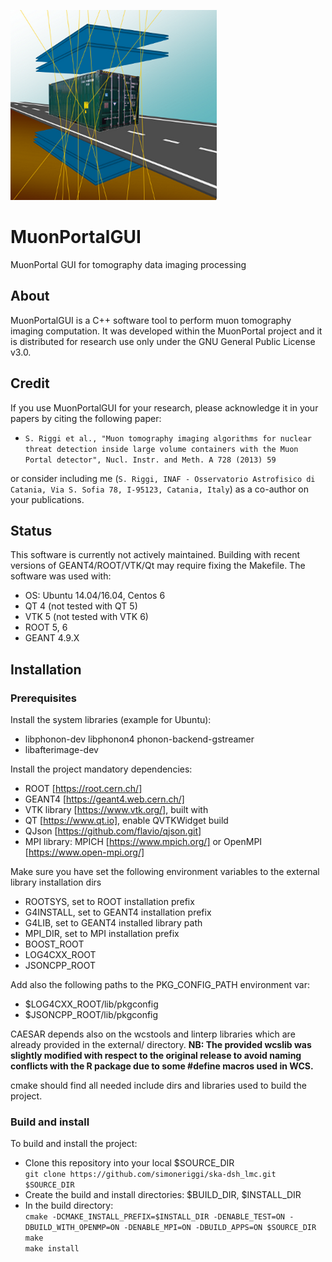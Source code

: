 <p align="left">
  <img src="share/MuonPortalPic.png" alt="MuonPortal project logo"/>
</p>

# MuonPortalGUI
MuonPortal GUI for tomography data imaging processing

## **About**  
MuonPortalGUI is a C++ software tool to perform muon tomography imaging computation. It was developed within the MuonPortal project and it is distributed for research use only under the GNU General Public License v3.0. 

## **Credit**
If you use MuonPortalGUI for your research, please acknowledge it in your papers by citing the following paper:

* `S. Riggi et al., "Muon tomography imaging algorithms for nuclear threat detection inside large volume containers with the Muon Portal detector", Nucl. Instr. and Meth. A 728 (2013) 59`

or consider including me (`S. Riggi, INAF - Osservatorio Astrofisico di Catania, Via S. Sofia 78, I-95123, Catania, Italy`)
as a co-author on your publications.

## **Status**
This software is currently not actively maintained. Building with recent versions of GEANT4/ROOT/VTK/Qt may require fixing the Makefile. The software was used with:
* OS: Ubuntu 14.04/16.04, Centos 6
* QT 4 (not tested with QT 5)
* VTK 5 (not tested with VTK 6) 
* ROOT 5, 6
* GEANT 4.9.X

## **Installation**  

### **Prerequisites**
Install the system libraries (example for Ubuntu):
* libphonon-dev libphonon4 phonon-backend-gstreamer
* libafterimage-dev

Install the project mandatory dependencies:  
* ROOT [https://root.cern.ch/]
* GEANT4 [https://geant4.web.cern.ch/] 
* VTK library [https://www.vtk.org/], built with 
* QT [https://www.qt.io], enable QVTKWidget build
* QJson [https://github.com/flavio/qjson.git]    
* MPI library: MPICH [https://www.mpich.org/] or OpenMPI [https://www.open-mpi.org/]

Make sure you have set the following environment variables to the external library installation dirs 
* ROOTSYS, set to ROOT installation prefix
* G4INSTALL, set to GEANT4 installation prefix
* G4LIB, set to GEANT4 installed library path
* MPI_DIR, set to MPI installation prefix
* BOOST_ROOT
* LOG4CXX_ROOT
* JSONCPP_ROOT

Add also the following paths to the PKG_CONFIG_PATH environment var: 
* $LOG4CXX_ROOT/lib/pkgconfig  
* $JSONCPP_ROOT/lib/pkgconfig

CAESAR depends also on the wcstools and linterp libraries which are already provided in the external/ directory. 
**NB: The provided wcslib was slightly modified with respect to the original release to avoid naming conflicts with the R package due to some #define macros used in WCS.**

cmake should find all needed include dirs and libraries used to build the project.

### **Build and install**
To build and install the project:

* Clone this repository into your local $SOURCE_DIR  
  ```git clone https://github.com/simoneriggi/ska-dsh_lmc.git $SOURCE_DIR```
* Create the build and install directories: $BUILD_DIR, $INSTALL_DIR  
* In the build directory:  
  ```cmake -DCMAKE_INSTALL_PREFIX=$INSTALL_DIR -DENABLE_TEST=ON -DBUILD_WITH_OPENMP=ON -DENABLE_MPI=ON -DBUILD_APPS=ON $SOURCE_DIR```   
  ```make```  
  ```make install```  
